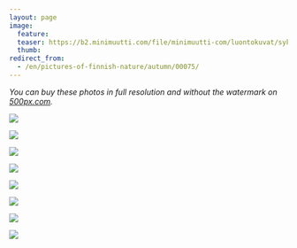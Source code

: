```yaml
---
layout: page
image:
  feature:
  teaser: https://b2.minimuutti.com/file/minimuutti-com/luontokuvat/syksy/2/DS33280-245px.jpg
  thumb:
redirect_from:
  - /en/pictures-of-finnish-nature/autumn/00075/
---
```


*You can buy these photos in full resolution and without the watermark on [500px.com](https://500px.com/minimuutticom/galleries/autumn-colours).*

[![](https://b2.minimuutti.com/file/minimuutti-com/luontokuvat/syksy/2/DS33280-800px.jpg)](https://dl.dropboxusercontent.com/sh/ea1wtnz7z734o12/AAANN70aZ6BU5oHTN9AYFjw0a/luontokuvat/syksy/2/DS33280.jpg)

[![](https://b2.minimuutti.com/file/minimuutti-com/luontokuvat/syksy/2/DS31725-800px.jpg)](https://dl.dropboxusercontent.com/sh/ea1wtnz7z734o12/AAC7lpZHqWxvDEcfOabPgxDKa/luontokuvat/syksy/2/DS31725.jpg)

[![](https://b2.minimuutti.com/file/minimuutti-com/luontokuvat/syksy/2/DS32437-800px.jpg)](https://dl.dropboxusercontent.com/sh/ea1wtnz7z734o12/AAClh-fgv_jjuPY8RgBVKR4Ta/luontokuvat/syksy/2/DS32437.jpg)

[![](https://b2.minimuutti.com/file/minimuutti-com/luontokuvat/syksy/2/DS32438-800px.jpg)](https://dl.dropboxusercontent.com/sh/ea1wtnz7z734o12/AADPWFGbSi1lNNYq_OdaK3V5a/luontokuvat/syksy/2/DS32438.jpg)

[![](https://b2.minimuutti.com/file/minimuutti-com/luontokuvat/syksy/2/DS33185-800px.jpg)](https://dl.dropboxusercontent.com/sh/ea1wtnz7z734o12/AADVhXv5hsAA6EcINdFV3pJZa/luontokuvat/syksy/2/DS33185.jpg)

[![](https://b2.minimuutti.com/file/minimuutti-com/luontokuvat/syksy/2/DS33188-800px.jpg)](https://dl.dropboxusercontent.com/sh/ea1wtnz7z734o12/AAD9VjrIzu6xdarUrKwcnP_Pa/luontokuvat/syksy/2/DS33188.jpg)

[![](https://b2.minimuutti.com/file/minimuutti-com/luontokuvat/syksy/2/DS33202-800px.jpg)](https://dl.dropboxusercontent.com/sh/ea1wtnz7z734o12/AAB8odWeeseI2JoX8R0BTSe6a/luontokuvat/syksy/2/DS33202.jpg)

[![](https://b2.minimuutti.com/file/minimuutti-com/luontokuvat/syksy/2/DS33210-800px.jpg)](https://dl.dropboxusercontent.com/sh/ea1wtnz7z734o12/AADGduUbIok8CG6ojfzwr6ima/luontokuvat/syksy/2/DS33210.jpg)

